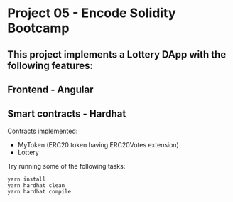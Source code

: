 # Project 05 - Encode Solidity Bootcamp

This project implements a Lottery DApp with the following features:
 - 

## Frontend - Angular

## Smart contracts - Hardhat

Contracts implemented:
 - MyToken (ERC20 token having ERC20Votes extension)
 - Lottery


Try running some of the following tasks:

```shell
yarn install
yarn hardhat clean
yarn hardhat compile

```

